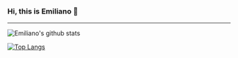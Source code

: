 ### Hi, this is Emiliano 👋

----

![Emiliano's github stats](https://github-readme-stats-sigma-five.vercel.app/api?username=esune&show_icons=true?theme=gotham)

[![Top Langs](https://github-readme-stats-sigma-five.vercel.app/api/top-langs/?username=esune&layout=compact)](https://github.com/esune)


<!--
**esune/esune** is a ✨ _special_ ✨ repository because its `README.md` (this file) appears on your GitHub profile.

Here are some ideas to get you started:

- 🔭 I’m currently working on ...
- 🌱 I’m currently learning ...
- 👯 I’m looking to collaborate on ...
- 🤔 I’m looking for help with ...
- 💬 Ask me about ...
- 📫 How to reach me: ...
- 😄 Pronouns: ...
- ⚡ Fun fact: ...
-->
